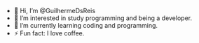 - 👋 Hi, I’m @GuilhermeDsReis
- 👀 I’m interested in study programming and being a developer.
- 🌱 I’m currently learning coding and programming.
- ⚡ Fun fact: I love coffee.

<!---
GuilhermeDsReis/GuilhermeDsReis is a ✨ special ✨ repository because its `README.md` (this file) appears on your GitHub profile.
You can click the Preview link to take a look at your changes.
--->
